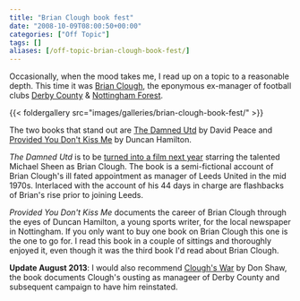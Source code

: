 ```yaml
---
title: "Brian Clough book fest"
date: "2008-10-09T08:00:50+00:00"
categories: ["Off Topic"]
tags: []
aliases: [/off-topic-brian-clough-book-fest/]
---
```


Occasionally, when the mood takes me, I read up on a topic to a reasonable depth. This time it was <a href="http://en.wikipedia.org/wiki/Brian_Clough">Brian Clough</a>, the eponymous ex-manager of football clubs <a href="http://en.wikipedia.org/wiki/Derby_County_F.C.">Derby County</a> &amp; <a href="http://en.wikipedia.org/wiki/Nottingham_Forest_F.C.">Nottingham Forest</a>.

{{< foldergallery src="images/galleries/brian-clough-book-fest/" >}}

The two books that stand out are <a href="http://www.amazon.co.uk/Damned-Utd-David-Peace/dp/0571224261">The Damned Utd</a> by David Peace and <a href="http://www.amazon.co.uk/Provided-You-Dont-Kiss-Me/dp/0007247117/">Provided You Don't Kiss Me</a> by Duncan Hamilton.

<em>The Damned Utd</em> is to be <a href="http://en.wikipedia.org/wiki/The_Damned_United">turned into a film next year</a> starring the talented Michael Sheen as Brian Clough. The book is a semi-fictional account of Brian Clough's ill fated appointment as manager of Leeds United in the mid 1970s. Interlaced with the account of his 44 days in charge are flashbacks of Brian's rise prior to joining Leeds.

<em>Provided You Don't Kiss Me</em> documents the career of Brian Clough through the eyes of Duncan Hamilton, a young sports writer, for the local newspaper in Nottingham. If you only want to buy one book on Brian Clough this one is the one to go for. I read this book in a couple of sittings and thoroughly enjoyed it, even though it was the third book I'd read about Brian Clough.

<strong>Update August 2013</strong>: I would also recommend <a href="http://www.amazon.co.uk/Cloughs-War-Don-Shaw/dp/0091928648/">Clough's War</a> by Don Shaw, the book documents Clough's ousting as manageer of Derby County and subsequent campaign to have him reinstated.
